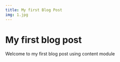 ```yaml
---
title: My first Blog Post
img: 1.jpg
---
```


# My first blog post

Welcome to my first blog post using content module

